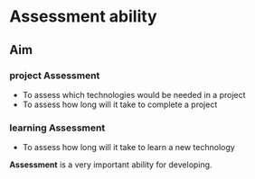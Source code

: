 # Assessment ability

## Aim

### project Assessment

- To assess which technologies would be needed in a project
- To assess how long will it take to complete a project 

### learning Assessment

- To assess how long will it take to learn a new technology

**Assessment** is a very important ability for developing.
